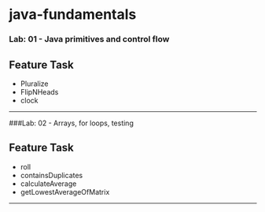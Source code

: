 # java-fundamentals

### Lab: 01 - Java primitives and control flow
## Feature Task
* Pluralize
* FlipNHeads
* clock
 ---
###Lab: 02 - Arrays, for loops, testing
## Feature Task
* roll
* containsDuplicates
* calculateAverage
* getLowestAverageOfMatrix

---


